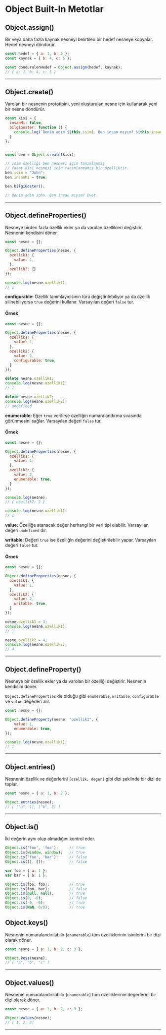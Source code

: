 # Object Built-In Metotlar

## **Object.assign()**

Bir veya daha fazla kaynak nesneyi belirtilen bir hedef nesneye kopyalar. Hedef nesneyi döndürür.

```js
const hedef = { a: 1, b: 2 };
const kaynak = { b: 4, c: 5 };

const dondurulenHedef = Object.assign(hedef, kaynak);
// { a: 1, b: 4, c: 5 }
```
---

## **Object.create()**

Varolan bir nesnenin prototipini, yeni oluşturulan nesne için kullanarak yeni bir nesne döndürür.

```js
const kisi = {
  insanMi: false,
  bilgiGoster: function () {
    console.log(`Benim adım ${this.isim}. Ben insan mıyım? ${this.insanMi ? 'Evet' : 'Hayır'}.`);
  }
};


const ben = Object.create(kisi);

// isim özelliği ben nesnesi için tanımlanmış 
// fakat kisi nesnesi için tanımlanmamış bir özelliktir.
ben.isim = "John"; 
ben.insanMi = true;

ben.bilgiGoster();

// Benim adım John. Ben insan mıyım? Evet.

```
---

## **Object.defineProperties()**

Nesneye birden fazla özellik ekler ya da varolan özellikleri değiştirir. Nesnenin kendisini döner.

```js
const nesne = {};

Object.defineProperties(nesne, {
  ozellik1: {
    value: 1,
  },
  ozellik2: {}
});

console.log(nesne.ozellik1);
// 1
```

**configurable:** Özellik tanımlayıcısının türü değiştirilebiliyor ya da özellik silinebiliyorsa `true` değerini kullanır. Varsayılan değeri `false` tur.

#### Örnek
```js
const nesne = {};

Object.defineProperties(nesne, {
  ozellik1: {
    value: 1,
  },
  ozellik2: {
    value: 2,
    configurable: true,
  }
});

delete nesne.ozellik1;
console.log(nesne.ozellik1);
// 1

delete nesne.ozellik2;
console.log(nesne.ozellik2);
// undefined
```

**enumerable:** Eğer `true` verilirse özelliğin numaralandırma sırasında görünmesini sağlar. Varsayılan değeri `false` tur.

#### Örnek
```js
const nesne = {};

Object.defineProperties(nesne, {
  ozellik1: {
    value: 1,
  },
  ozellik2: {
    value: 2,
    enumerable: true,
  }
});

console.log(nesne);
// { ozellik2: 2 }

console.log(nesne.ozellik1);
// 1
```

**value:** Özelliğe atanacak değer herhangi bir veri tipi olabilir. Varsayılan değeri `undefined` dır.

**writable:** Değeri `true` ise özelliğin değerini değiştirilebilir yapar. Varsayılan değeri `false` tur.


#### Örnek
```js
const nesne = {};

Object.defineProperties(nesne, {
  ozellik1: {
    value: 1,
  },
  ozellik2: {
    value: 2,
    writable: true,
  }
});

nesne.ozellik1 = 3;
console.log(nesne.ozellik1);
// 1

nesne.ozellik2 = 4;
console.log(nesne.ozellik2);
// 4
```
---

## **Object.defineProperty()**

Nesneye bir özellik ekler ya da varolan bir özelliği değiştirir. Nesnenin kendisini döner.

`Object.defineProperties` de olduğu gibi `enumerable`, `writable`, `configurable` ve `value` değerleri alır.

```js
const nesne = {};

Object.defineProperty(nesne, "ozellik1", {
    value: 1,
    enumerable: true,
});

console.log(nesne.ozellik1);
// 1
```
---

## **Object.entries()**

Nesnenin özellik ve değerlerini `[ozellik, deger]` gibi dizi şeklinde bir dizi de toplar.

```js
const nesne = { a: 1, b: 2 };

Object.entries(nesne);
// [ ["a", 1], ["b", 2] ]
```
---

## **Object.is()**

İki değerin aynı olup olmadığını kontrol eder.

```js
Object.is('foo', 'foo');     // true
Object.is(window, window);   // true
Object.is('foo', 'bar');     // false
Object.is([], []);           // false

var foo = { a: 1 };
var bar = { a: 1 };

Object.is(foo, foo);         // true
Object.is(foo, bar);         // false
Object.is(null, null);       // true
Object.is(0, -0);            // false
Object.is(-0, -0);           // true
Object.is(NaN, 0/0);         // true
```

## **Object.keys()**

Nesnenin numaralandırılabilir (`enumerable`) tüm özelliklerinin isimlerini bir dizi olarak döner.

```js
const nesne = { a: 1, b: 2, c: 3 };

Object.keys(nesne);
// [ "a", "b", "c" ]
```
---
## **Object.values()**

Nesnenin numaralandırılabilir (`enumerable`) tüm özelliklerinin değerlerini bir dizi olarak döner.

```js
const nesne = { a: 1, b: 2, c: 3 };

Object.values(nesne);
// [ 1, 2, 3]
```
---